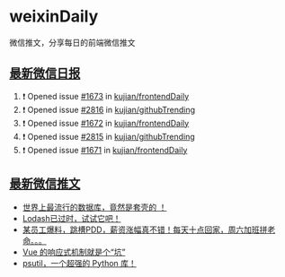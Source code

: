 # weixinDaily
微信推文，分享每日的前端微信推文

## [最新微信日报](https://github.com/kujian/weixinDaily/issues)

<!--START_SECTION:activity-->
1. ❗ Opened issue [#1673](https://github.com/kujian/frontendDaily/issues/1673) in [kujian/frontendDaily](https://github.com/kujian/frontendDaily)
2. ❗ Opened issue [#2816](https://github.com/kujian/githubTrending/issues/2816) in [kujian/githubTrending](https://github.com/kujian/githubTrending)
3. ❗ Opened issue [#1672](https://github.com/kujian/frontendDaily/issues/1672) in [kujian/frontendDaily](https://github.com/kujian/frontendDaily)
4. ❗ Opened issue [#2815](https://github.com/kujian/githubTrending/issues/2815) in [kujian/githubTrending](https://github.com/kujian/githubTrending)
5. ❗ Opened issue [#1671](https://github.com/kujian/frontendDaily/issues/1671) in [kujian/frontendDaily](https://github.com/kujian/frontendDaily)
<!--END_SECTION:activity-->


## [最新微信推文](https://weixin.qdkfweb.cn/)

<!-- BLOG-POST-LIST:START -->
- [世界上最流行的数据库，竟然是套壳的 ！](https://weixin.qdkfweb.cn/41616.html)
- [Lodash已过时，试试它吧！](https://weixin.qdkfweb.cn/41592.html)
- [某员工爆料，跳槽PDD，薪资涨幅真不错！每天十点回家，周六加班拼老命。。。](https://weixin.qdkfweb.cn/41582.html)
- [Vue 的响应式机制就是个“坑”](https://weixin.qdkfweb.cn/41593.html)
- [psutil，一个超强的 Python 库！](https://weixin.qdkfweb.cn/41597.html)
<!-- BLOG-POST-LIST:END -->
